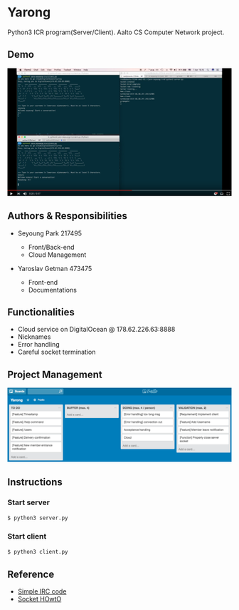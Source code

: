 # Yarong
Python3 ICR program(Server/Client). Aalto CS Computer Network project.

## Demo
[![Demo](/images/demo.png)](https://youtu.be/uq_u5JwRQyc)

## Authors & Responsibilities
* Seyoung Park 217495
    - Front/Back-end
    - Cloud Management

* Yaroslav Getman 473475
    - Front-end
    - Documentations

## Functionalities
- Cloud service on DigitalOcean @ 178.62.226.63:8888
- Nicknames
- Error handling
- Careful socket termination

## Project Management
[![Trello](/images/trello.png)](https://trello.com/b/DqWXoP5o/yarong)

## Instructions
### Start server
```bash
$ python3 server.py
```

### Start client
```bash
$ python3 client.py
```

## Reference
* [Simple IRC code]( http://www.binarytides.com/python-socket-programming-tutorial/)
* [Socket HOwtO](https://docs.python.org/3.6/howto/sockets.html)
